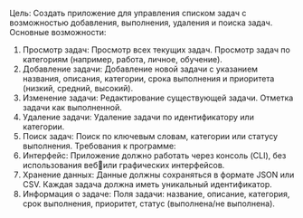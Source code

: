 Цель:
Создать приложение для управления списком задач с возможностью добавления, выполнения, удаления и поиска задач.
Основные возможности:
1. Просмотр задач:
Просмотр всех текущих задач.
Просмотр задач по категориям (например, работа, личное, обучение).
2. Добавление задачи:
Добавление новой задачи с указанием названия, описания, категории, срока 
выполнения и приоритета (низкий, средний, высокий).
3. Изменение задачи:
Редактирование существующей задачи.
Отметка задачи как выполненной.
4. Удаление задачи:
Удаление задачи по идентификатору или категории.
5. Поиск задач:
Поиск по ключевым словам, категории или статусу выполнения.
Требования к программе:
1. Интерфейс:
Приложение должно работать через консоль (CLI), без использования вебили графических интерфейсов.
2. Хранение данных:
Данные должны сохраняться в формате JSON или CSV.
Каждая задача должна иметь уникальный идентификатор.
3. Информация о задаче:
Поля задачи: название, описание, категория, срок выполнения, приоритет, 
статус (выполнена/не выполнена).
